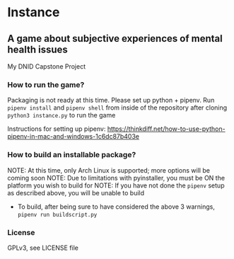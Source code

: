 # Instance
## A game about subjective experiences of mental health issues

My DNID Capstone Project

### How to run the game?

Packaging is not ready at this time.
Please set up python + pipenv. Run `pipenv install` and `pipenv shell` from inside of the repository after cloning
`python3 instance.py` to run the game

Instructions for setting up pipenv: https://thinkdiff.net/how-to-use-python-pipenv-in-mac-and-windows-1c6dc87b403e

### How to build an installable package?

NOTE: At this time, only Arch Linux is supported; more options will be coming soon
NOTE: Due to limitations with pyinstaller, you must be ON the platform you wish to build for
NOTE: If you have not done the `pipenv` setup as described above, you will be unable to build

* To build, after being sure to have considered the above 3 warnings, `pipenv run buildscript.py`

### License

GPLv3, see LICENSE file